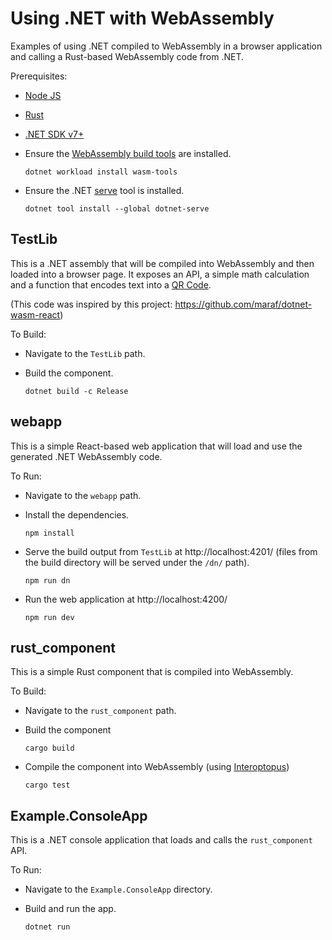 # Using .NET with WebAssembly

Examples of using .NET compiled to WebAssembly in a browser application and calling a Rust-based WebAssembly code from .NET.

Prerequisites:

- [Node JS](https://nodejs.org/)

- [Rust](https://www.rust-lang.org/)

- [.NET SDK v7+](https://dotnet.microsoft.com/en-us/download/visual-studio-sdks)

- Ensure the [WebAssembly build tools](https://learn.microsoft.com/en-us/aspnet/core/blazor/tooling?view=aspnetcore-7.0&pivots=windows#net-webassembly-build-tools) are installed.

  `dotnet workload install wasm-tools`

- Ensure the .NET [serve](https://github.com/natemcmaster/dotnet-serve#dotnet-serve) tool is installed.

  `dotnet tool install --global dotnet-serve`

## TestLib

This is a .NET assembly that will be compiled into WebAssembly and then loaded into a browser page. It exposes an API, a simple math calculation and a function that encodes text into a [QR Code](https://github.com/codebude/QRCoder).

(This code was inspired by this project: https://github.com/maraf/dotnet-wasm-react)

To Build:

- Navigate to the `TestLib` path.

- Build the component.

  `dotnet build -c Release`

## webapp

This is a simple React-based web application that will load and use the generated .NET WebAssembly code.

To Run:

- Navigate to the `webapp` path.

- Install the dependencies.

  `npm install`

- Serve the build output from `TestLib` at http://localhost:4201/ (files from the build directory will be served under the `/dn/` path).

  `npm run dn`

- Run the web application at http://localhost:4200/

  `npm run dev`

## rust_component

This is a simple Rust component that is compiled into WebAssembly.

To Build:

- Navigate to the `rust_component` path.

- Build the component

  `cargo build`

- Compile the component into WebAssembly (using [Interoptopus](https://github.com/ralfbiedert/interoptopus#readme))

  `cargo test`

## Example.ConsoleApp

This is a .NET console application that loads and calls the `rust_component` API.

To Run:

- Navigate to the `Example.ConsoleApp` directory.

- Build and run the app.

  `dotnet run`

